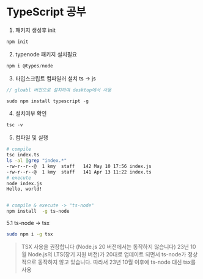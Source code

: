 # TypeScript 공부




1. 패키지 생성후 init
```js
npm init
```

2. typenode 패키지 설치필요
```js
npm i @types/node
```

3. 타입스크립트 컴파일러 설치
ts -> js
```js
// gloabl 버전으로 설치하여 desktop에서 사용

sudo npm install typescript -g

```

4. 설치여부 확인
```js
tsc -v
```

5. 컴파일 및 실행
```bash
# compile
tsc index.ts
ls -al |grep "index.*"
-rw-r--r--@  1 kmy  staff   142 May 10 17:56 index.js
-rw-r--r--@  1 kmy  staff   141 Apr 13 11:22 index.ts
# execute
node index.js
Hello, world!


# compile & execute -> "ts-node"
npm install  -g ts-node
```

5.1 ts-node -> tsx
```bash
sudo npm i -g tsx
```
> TSX 사용을 권장합니다 (Node.js 20 버전에서는 동작하지 않습니다)
23년 10월 Node.js의 LTS(장기 지원 버전)가 20대로 업데이트 되면서 ts-node가 정상적으로 동작하지 않고 있습니다. 따라서 23년 10월 이후에 ts-node 대신 tsx를 사용
